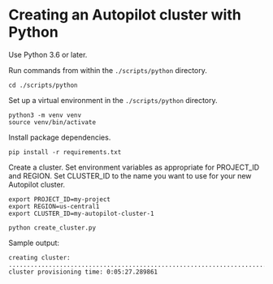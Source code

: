 # Creating an Autopilot cluster with Python

Use Python 3.6 or later.

Run commands from within the `./scripts/python` directory.

```text
cd ./scripts/python
```

Set up a virtual environment in the `./scripts/python` directory.

```text
python3 -m venv venv
source venv/bin/activate
```

Install package dependencies.

```text
pip install -r requirements.txt
```

Create a cluster. Set environment variables as appropriate for PROJECT_ID and
REGION. Set CLUSTER_ID to the name you want to use for your new Autopilot
cluster.

```text
export PROJECT_ID=my-project
export REGION=us-central1
export CLUSTER_ID=my-autopilot-cluster-1

python create_cluster.py
```

Sample output:

```text
creating cluster:
......................................................................................................
cluster provisioning time: 0:05:27.289861
```
